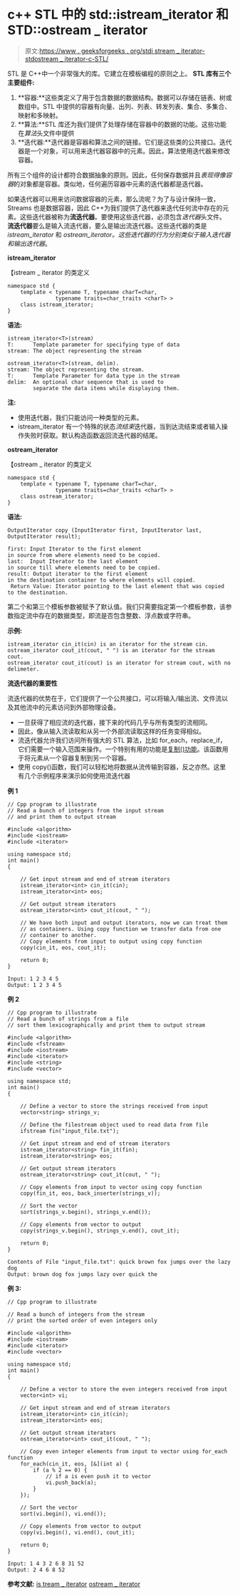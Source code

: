 # c++ STL 中的 std::istream_iterator 和 STD::ostream _ iterator

> 原文:[https://www . geeksforgeeks . org/stdi stream _ iterator-stdostream _ iterator-c-STL/](https://www.geeksforgeeks.org/stdistream_iterator-stdostream_iterator-c-stl/)

STL 是 C++中一个非常强大的库。它建立在模板编程的原则之上。
**STL 库有三个主要组件:**

1.  **容器:**这些类定义了用于包含数据的数据结构。数据可以存储在链表、树或数组中。STL 中提供的容器有向量、出列、列表、转发列表、集合、多集合、映射和多映射。
2.  **算法:**STL 库还为我们提供了处理存储在容器中的数据的功能。这些功能在*算法*头文件中提供
3.  **迭代器:**迭代器是容器和算法之间的链接。它们是这些类的公共接口。迭代器是一个对象，可以用来迭代器容器中的元素。因此，算法使用迭代器来修改容器。

所有三个组件的设计都符合数据抽象的原则。因此，任何保存数据并且*表现得像容器*的对象都是容器。类似地，任何遍历容器中元素的迭代器都是迭代器。

如果迭代器可以用来访问数据容器的元素，那么流呢？为了与设计保持一致，Streams 也是数据容器，因此 C++为我们提供了迭代器来迭代任何流中存在的元素。这些迭代器被称为**流迭代器**。要使用这些迭代器，必须包含*迭代器*头文件。
 **流迭代器**要么是输入流迭代器，要么是输出流迭代器。这些迭代器的类是 *istream_iterator* 和 *ostream_iterator。这些迭代器的行为分别类似于输入迭代器和输出迭代器*。

**istream_iterator**

【istream _ iterator 的类定义

```
namespace std {
    template < typename T, typename charT=char, 
               typename traits=char_traits <charT> >
    class istream_iterator;
}

```

**语法:**

```
istream_iterator<T>(stream)
T:      Template parameter for specifying type of data
stream: The object representing the stream

```

```
ostream_iterator<T>(stream, delim).
stream: The object representing the stream.
T:      Template Parameter for data type in the stream
delim:  An optional char sequence that is used to 
        separate the data items while displaying them.

```

**注:**

*   使用迭代器，我们只能访问一种类型的元素。
*   istream_iterator 有一个特殊的状态*流结束*迭代器，当到达流结束或者输入操作失败时获取。默认构造函数返回流迭代器的结尾。

**ostream_iterator**

【ostream _ iterator 的类定义

```
namespace std {
    template < typename T, typename charT=char, 
               typename traits=char_traits <charT> >
    class ostream_iterator;
}

```

**语法:**

```
OutputIterator copy (InputIterator first, InputIterator last, OutputIterator result);

first: Input Iterator to the first element 
in source from where elements need to be copied.
last:  Input Iterator to the last element 
in source till where elements need to be copied.
result: Output iterator to the first element 
in the destination container to where elements will copied.
 Return Value: Iterator pointing to the last element that was copied to the destination.

```

第二个和第三个模板参数被赋予了默认值。我们只需要指定第一个模板参数，该参数指定流中存在的数据类型，即流是否包含整数、浮点数或字符串。

**示例:**

```
istream_iterator cin_it(cin) is an iterator for the stream cin.
ostream_iterator cout_it(cout, " ") is an iterator for the stream cout.
ostream_iterator cout_it(cout) is an iterator for stream cout, with no delimeter.

```

**流迭代器的重要性**

流迭代器的优势在于，它们提供了一个公共接口，可以将输入/输出流、文件流以及其他流中的元素访问到外部物理设备。

*   一旦获得了相应流的迭代器，接下来的代码几乎与所有类型的流相同。
*   因此，像从输入流读取和从另一个外部流读取这样的任务变得相似。
*   流迭代器允许我们访问所有强大的 STL 算法，比如 for_each，replace_if，它们需要一个输入范围来操作。一个特别有用的功能是[复制()功能](https://www.geeksforgeeks.org/different-methods-copy-c-stl-stdcopy-copy_n-copy_if-copy_backwards/)。该函数用于将元素从一个容器复制到另一个容器。
*   使用 copy()函数，我们可以轻松地将数据从流传输到容器，反之亦然。这里有几个示例程序来演示如何使用流迭代器

**例 1**

```
// Cpp program to illustrate
// Read a bunch of integers from the input stream
// and print them to output stream

#include <algorithm>
#include <iostream>
#include <iterator>

using namespace std;
int main()
{

    // Get input stream and end of stream iterators
    istream_iterator<int> cin_it(cin);
    istream_iterator<int> eos;

    // Get output stream iterators
    ostream_iterator<int> cout_it(cout, " ");

    // We have both input and output iterators, now we can treat them
    // as containers. Using copy function we transfer data from one
    // container to another.
    // Copy elements from input to output using copy function
    copy(cin_it, eos, cout_it);

    return 0;
}
```

```
Input: 1 2 3 4 5 
Output: 1 2 3 4 5

```

**例 2**

```
// Cpp program to illustrate
// Read a bunch of strings from a file
// sort them lexicographically and print them to output stream

#include <algorithm>
#include <fstream>
#include <iostream>
#include <iterator>
#include <string>
#include <vector>

using namespace std;
int main()
{

    // Define a vector to store the strings received from input
    vector<string> strings_v;

    // Define the filestream object used to read data from file
    ifstream fin("input_file.txt");

    // Get input stream and end of stream iterators
    istream_iterator<string> fin_it(fin);
    istream_iterator<string> eos;

    // Get output stream iterators
    ostream_iterator<string> cout_it(cout, " ");

    // Copy elements from input to vector using copy function
    copy(fin_it, eos, back_inserter(strings_v));

    // Sort the vector
    sort(strings_v.begin(), strings_v.end());

    // Copy elements from vector to output
    copy(strings_v.begin(), strings_v.end(), cout_it);

    return 0;
}
```

```
Contents of File "input_file.txt": quick brown fox jumps over the lazy dog
Output: brown dog fox jumps lazy over quick the 

```

**例 3:**

```
// Cpp program to illustrate

// Read a bunch of integers from the stream
// print the sorted order of even integers only

#include <algorithm>
#include <iostream>
#include <iterator>
#include <vector>

using namespace std;
int main()
{

    // Define a vector to store the even integers received from input
    vector<int> vi;

    // Get input stream and end of stream iterators
    istream_iterator<int> cin_it(cin);
    istream_iterator<int> eos;

    // Get output stream iterators
    ostream_iterator<int> cout_it(cout, " ");

    // Copy even integer elements from input to vector using for_each function
    for_each(cin_it, eos, [&](int a) {
        if (a % 2 == 0) {
            // if a is even push it to vector
            vi.push_back(a);
        }
    });

    // Sort the vector
    sort(vi.begin(), vi.end());

    // Copy elements from vector to output
    copy(vi.begin(), vi.end(), cout_it);

    return 0;
}
```

```
Input: 1 4 3 2 6 8 31 52 
Output: 2 4 6 8 52 

```

**参考文献:**
[is tream _ iterator](http://en.cppreference.com/w/cpp/iterator/istream_iterator)
[ostream _ iterator](http://www.cplusplus.com/reference/iterator/ostream_iterator/)